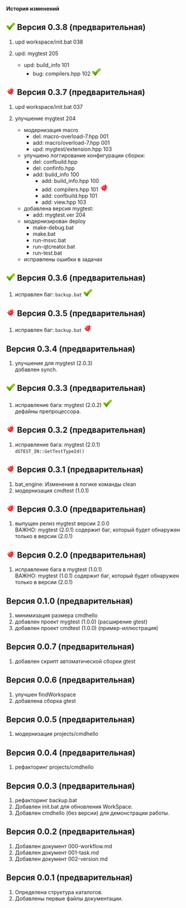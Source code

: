 
**История изменений**  

[![V]][0] **Версия 0.3.8 (предварительная)**  
----------------------------------
1) upd workspace/init.bat        038

2) upd: mygtest                205
     - upd: build_info           101
       - bug: compilers.hpp        102 [![V]][0]  


[![B]][0] **Версия 0.3.7 (предварительная)**  
----------------------------------
1) upd workspace/init.bat        037  

2) улучшение mygtest             204  
   - модернизация macro
     - del: macro-overload-7.hpp   001  
     - add: macro/overload-7.hpp   001  
     - upd: mygtest/extension.hpp  103
   - улучшено логгирование конфигурации сборки:  
     - del: confbuild.hpp  
     - del: confinfo.hpp  
     - add: build_info           100  
       - add: build_info.hpp       100  
       - add: compilers.hpp        101 [![B]][0]  
       - add: confbuild.hpp        101  
       - add: view.hpp             103  
   - добавлена версия mygtest:  
     - add: mygtest.ver          204  
   - модернизирован deploy  
     - make-debug.bat  
     - make.bat  
     - run-msvc.bat  
     - run-qtcreator.bat  
     - run-test.bat  
   - исправлены ошибки в задачах  


[![V]][0] **Версия 0.3.6 (предварительная)**  
----------------------------------
1) исправлен баг: `backup.bat` [![V]][0]  

[![B]][0] **Версия 0.3.5 (предварительная)**  
----------------------------------
1) исправлен баг: `backup.bat` [![B]][0]  

**Версия 0.3.4 (предварительная)**  
----------------------------------
1) улучшение для mygtest (2.0.3)  
   добавлен synch.  

[![V]][0] **Версия 0.3.3 (предварительная)**  
----------------------------------
1) исправление бага: mygtest (2.0.2) [![V]][0]  
   дефайны препроцессора.  

[![B]][0] **Версия 0.3.2 (предварительная)**  
----------------------------------
1) исправление бага: mygtest (2.0.1)  
   `dGTEST_IN::GetTestTypeId()`  

[![B]][0] **Версия 0.3.1 (предварительная)**  
----------------------------------
1) bat_engine: Изменения в логике команды clean  
2) модернизация cmdtest (1.0.1)  

[![B]][0] **Версия 0.3.0 (предварительная)**  
----------------------------------
1) выпущен релиз mygtest версии 2.0.0  
ВАЖНО: mygtest (2.0.1) содержит баг, 
который будет обнаружен только в версии (2.0.1)  

[![B]][0] **Версия 0.2.0 (предварительная)**  
----------------------------------
1) исправление бага в mygtest (1.0.1)  
ВАЖНО: mygtest (1.0.1) содержит баг, 
который будет обнаружен только в версии (2.0.1)  

**Версия 0.1.0 (предварительная)**  
----------------------------------
1) минимизация размера cmdhello  
2) добавлен проект mygtest (1.0.0) (расширение gtest)  
3) добавлен проект cmdtest (1.0.0) (пример-иллюстрация)  

**Версия 0.0.7 (предварительная)**  
----------------------------------
1) добавлен скрипт автоматической сборки gtest  

**Версия 0.0.6 (предварительная)**  
----------------------------------
1) улучшен findWorkspace  
2) добавлена сборка gtest  

**Версия 0.0.5 (предварительная)**  
----------------------------------
1) модернизация projects/cmdhello  

**Версия 0.0.4 (предварительная)**  
----------------------------------
1) рефакторинг projects/cmdhello  

**Версия 0.0.3 (предварительная)**  
----------------------------------
1) рефакторинг backup.bat
2) Добавлен init.bat для обновления WorkSpace.  
3) Добавлен cmdhello (без версии) для демонстрации работы.  

**Версия 0.0.2 (предварительная)**  
----------------------------------
1) Добавлен документ 000-workflow.md  
2) Добавлен документ 001-task.md  
3) Добавлен документ 002-version.md  

**Версия 0.0.1 (предварительная)**  
----------------------------------
1) Определена структура каталогов.  
2) Добавлены первые файлы документации.  

[0]: #history      "история workspace"  
[B]: images/bug.png      "2021y-05m-17d"
[V]: images/success.png  "2021y-05m-17d"